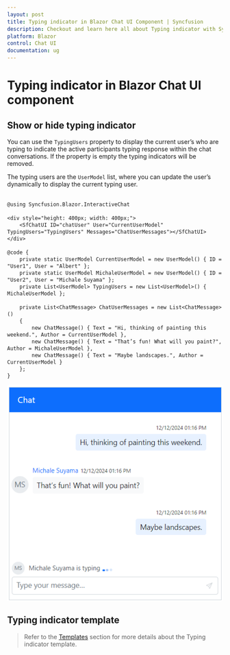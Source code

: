 ```yaml
---
layout: post
title: Typing indicator in Blazor Chat UI Component | Syncfusion
description: Checkout and learn here all about Typing indicator with Syncfusion Blazor Chat UI component in Blazor Server App and Blazor WebAssembly App.
platform: Blazor
control: Chat UI
documentation: ug
---
```


# Typing indicator in Blazor Chat UI component

## Show or hide typing indicator

You can use the `TypingUsers` property to display the current user’s who are typing to indicate the active participants typing response within the chat conversations. If the property is empty the typing indicators will be removed.

The typing users are the `UserModel` list, where you can update the user’s dynamically to display the current typing user.

```cshtml

@using Syncfusion.Blazor.InteractiveChat

<div style="height: 400px; width: 400px;">
    <SfChatUI ID="chatUser" User="CurrentUserModel" TypingUsers="TypingUsers" Messages="ChatUserMessages"></SfChatUI>
</div>

@code {
    private static UserModel CurrentUserModel = new UserModel() { ID = "User1", User = "Albert" };
    private static UserModel MichaleUserModel = new UserModel() { ID = "User2", User = "Michale Suyama" };
    private List<UserModel> TypingUsers = new List<UserModel>() { MichaleUserModel };

    private List<ChatMessage> ChatUserMessages = new List<ChatMessage>()
    {
        new ChatMessage() { Text = "Hi, thinking of painting this weekend.", Author = CurrentUserModel },
        new ChatMessage() { Text = "That’s fun! What will you paint?", Author = MichaleUserModel },
        new ChatMessage() { Text = "Maybe landscapes.", Author = CurrentUserModel }
    };
}

```

![Blazor Chat UI TypingUsersTemplate](./images/typinguser.png)

## Typing indicator template 

> Refer to the [Templates](./templates#typing-indicator-template) section for more details about the Typing indicator template.
